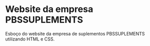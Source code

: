 # Website da empresa PBSSUPLEMENTS

Esboço do website da empresa de suplementos PBSSUPLEMENTS utilizando HTML e CSS.
